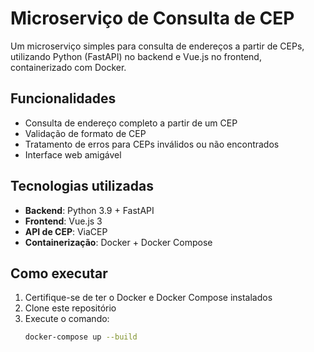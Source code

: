 # Microserviço de Consulta de CEP

Um microserviço simples para consulta de endereços a partir de CEPs, utilizando Python (FastAPI) no backend e Vue.js no frontend, containerizado com Docker.

## Funcionalidades

- Consulta de endereço completo a partir de um CEP
- Validação de formato de CEP
- Tratamento de erros para CEPs inválidos ou não encontrados
- Interface web amigável

## Tecnologias utilizadas

- **Backend**: Python 3.9 + FastAPI
- **Frontend**: Vue.js 3
- **API de CEP**: ViaCEP
- **Containerização**: Docker + Docker Compose

## Como executar

1. Certifique-se de ter o Docker e Docker Compose instalados
2. Clone este repositório
3. Execute o comando:
   ```bash
   docker-compose up --build